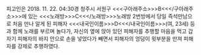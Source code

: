 피고인은 2018. 11. 22. 04:30경 청주시 서원구 <<<구아래주소>>>B<<</구아래주소>>>에 있는 <<<노래방>>>C<<</노래방>>>노래방 2번방에서 당일 즉석만남으로 처음 만나 알게 된 피해자 <<<내국인이름>>>D<<</내국인이름>>>(여, 23세) 등과 함께 노래를 부르며 놀다가, 자신의 옆에 앉아 있던 피해자를 추행할 마음을 먹고 갑자기 피해자의 바지 안으로 손을 넣었다가 빼면서 피해자의 엉덩이 윗부분을 만져 피해자를 강제로 추행하였다.